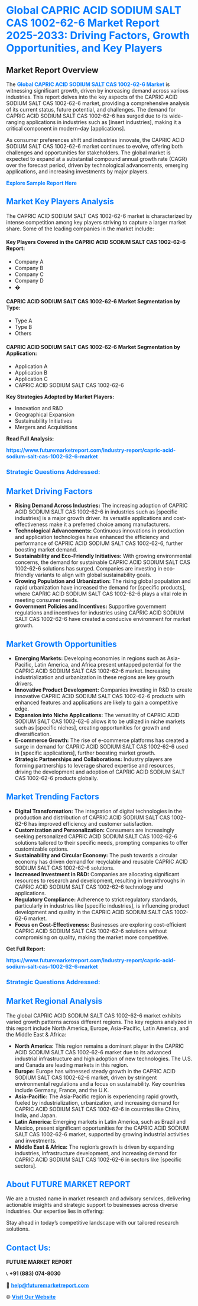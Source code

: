 <h1 style="color: #007BFF;">Global CAPRIC ACID SODIUM SALT CAS 1002-62-6 Market Report 2025-2033: Driving Factors, Growth Opportunities, and Key Players</h1>

<section id="overview">
<h2>Market Report Overview</h2>
<p>The <a href="https://www.futuremarketreport.com/industry-report/capric-acid-sodium-salt-cas-1002-62-6-market" style="color: #007BFF; text-decoration: none;"><strong>Global CAPRIC ACID SODIUM SALT CAS 1002-62-6 Market</strong></a> is witnessing significant growth, driven by increasing demand across various industries. This report delves into the key aspects of the CAPRIC ACID SODIUM SALT CAS 1002-62-6 market, providing a comprehensive analysis of its current status, future potential, and challenges. The demand for CAPRIC ACID SODIUM SALT CAS 1002-62-6 has surged due to its wide-ranging applications in industries such as [insert industries], making it a critical component in modern-day [applications].</p>
<p>As consumer preferences shift and industries innovate, the CAPRIC ACID SODIUM SALT CAS 1002-62-6 market continues to evolve, offering both challenges and opportunities for stakeholders. The global market is expected to expand at a substantial compound annual growth rate (CAGR) over the forecast period, driven by technological advancements, emerging applications, and increasing investments by major players.</p>
</section>

<section id="overview">
<p><a href="https://www.futuremarketreport.com/request-sample/reportId=116487" style="color: #007BFF; text-decoration: none;"><strong>Explore Sample Report Here</strong></a></p>
</section>

<section id="key-players">
<h2 style="color: #007BFF;">Market Key Players Analysis</h2>
<p>The CAPRIC ACID SODIUM SALT CAS 1002-62-6 market is characterized by intense competition among key players striving to capture a larger market share. Some of the leading companies in the market include:</p>
<h4>Key Players Covered in the CAPRIC ACID SODIUM SALT CAS 1002-62-6 Report:</h4>
<ul><li>Company A</li><li>Company B</li><li>Company C</li><li>Company D</li><li>�</li></ul>
<h4>CAPRIC ACID SODIUM SALT CAS 1002-62-6 Market Segmentation by Type:</h4>
<ul><li>Type A</li><li>Type B</li><li>Others</li></ul>

<h4>CAPRIC ACID SODIUM SALT CAS 1002-62-6 Market Segmentation by Application:</h4>
<ul><li>Application A</li><li>Application B</li><li>Application C</li><li>CAPRIC ACID SODIUM SALT CAS 1002-62-6</li></ul>
<p><strong>Key Strategies Adopted by Market Players:</strong></p>
<ul>
<li>Innovation and R&D</li>
<li>Geographical Expansion</li>
<li>Sustainability Initiatives</li>
<li>Mergers and Acquisitions</li>
</ul>
</section>

<section>
<p><strong>Read Full Analysis: </strong></p><a href="https://www.futuremarketreport.com/industry-report/capric-acid-sodium-salt-cas-1002-62-6-market" style="color: #007BFF; text-decoration: none;"><strong>https://www.futuremarketreport.com/industry-report/capric-acid-sodium-salt-cas-1002-62-6-market</strong></a>
<h3 style="color: #007BFF;">Strategic Questions Addressed:</h3>
</section>

<section id="driving-factors">
<h2 style="color: #007BFF;">Market Driving Factors</h2>
<ul>
<li><strong>Rising Demand Across Industries:</strong> The increasing adoption of CAPRIC ACID SODIUM SALT CAS 1002-62-6 in industries such as [specific industries] is a major growth driver. Its versatile applications and cost-effectiveness make it a preferred choice among manufacturers.</li>
<li><strong>Technological Advancements:</strong> Continuous innovations in production and application technologies have enhanced the efficiency and performance of CAPRIC ACID SODIUM SALT CAS 1002-62-6, further boosting market demand.</li>
<li><strong>Sustainability and Eco-Friendly Initiatives:</strong> With growing environmental concerns, the demand for sustainable CAPRIC ACID SODIUM SALT CAS 1002-62-6 solutions has surged. Companies are investing in eco-friendly variants to align with global sustainability goals.</li>
<li><strong>Growing Population and Urbanization:</strong> The rising global population and rapid urbanization have increased the demand for [specific products], where CAPRIC ACID SODIUM SALT CAS 1002-62-6 plays a vital role in meeting consumer needs.</li>
<li><strong>Government Policies and Incentives:</strong> Supportive government regulations and incentives for industries using CAPRIC ACID SODIUM SALT CAS 1002-62-6 have created a conducive environment for market growth.</li>
</ul>
</section>

<section id="growth-opportunities">
<h2 style="color: #007BFF;">Market Growth Opportunities</h2>
<ul>
<li><strong>Emerging Markets:</strong> Developing economies in regions such as Asia-Pacific, Latin America, and Africa present untapped potential for the CAPRIC ACID SODIUM SALT CAS 1002-62-6 market. Increasing industrialization and urbanization in these regions are key growth drivers.</li>
<li><strong>Innovative Product Development:</strong> Companies investing in R&D to create innovative CAPRIC ACID SODIUM SALT CAS 1002-62-6 products with enhanced features and applications are likely to gain a competitive edge.</li>
<li><strong>Expansion into Niche Applications:</strong> The versatility of CAPRIC ACID SODIUM SALT CAS 1002-62-6 allows it to be utilized in niche markets such as [specific niches], creating opportunities for growth and diversification.</li>
<li><strong>E-commerce Growth:</strong> The rise of e-commerce platforms has created a surge in demand for CAPRIC ACID SODIUM SALT CAS 1002-62-6 used in [specific applications], further boosting market growth.</li>
<li><strong>Strategic Partnerships and Collaborations:</strong> Industry players are forming partnerships to leverage shared expertise and resources, driving the development and adoption of CAPRIC ACID SODIUM SALT CAS 1002-62-6 products globally.</li>
</ul>
</section>

<section id="trending-factors">
<h2 style="color: #007BFF;">Market Trending Factors</h2>
<ul>
<li><strong>Digital Transformation:</strong> The integration of digital technologies in the production and distribution of CAPRIC ACID SODIUM SALT CAS 1002-62-6 has improved efficiency and customer satisfaction.</li>
<li><strong>Customization and Personalization:</strong> Consumers are increasingly seeking personalized CAPRIC ACID SODIUM SALT CAS 1002-62-6 solutions tailored to their specific needs, prompting companies to offer customizable options.</li>
<li><strong>Sustainability and Circular Economy:</strong> The push towards a circular economy has driven demand for recyclable and reusable CAPRIC ACID SODIUM SALT CAS 1002-62-6 solutions.</li>
<li><strong>Increased Investment in R&D:</strong> Companies are allocating significant resources to research and development, resulting in breakthroughs in CAPRIC ACID SODIUM SALT CAS 1002-62-6 technology and applications.</li>
<li><strong>Regulatory Compliance:</strong> Adherence to strict regulatory standards, particularly in industries like [specific industries], is influencing product development and quality in the CAPRIC ACID SODIUM SALT CAS 1002-62-6 market.</li>
<li><strong>Focus on Cost-Effectiveness:</strong> Businesses are exploring cost-efficient CAPRIC ACID SODIUM SALT CAS 1002-62-6 solutions without compromising on quality, making the market more competitive.</li>
</ul>
</section>

<section>
<p><strong>Get Full Report: </strong></p><a href="https://www.futuremarketreport.com/industry-report/capric-acid-sodium-salt-cas-1002-62-6-market" style="color: #007BFF; text-decoration: none;"><strong>https://www.futuremarketreport.com/industry-report/capric-acid-sodium-salt-cas-1002-62-6-market</strong></a>
<h3 style="color: #007BFF;">Strategic Questions Addressed:</h3>
</section>


<section id="regional-analysis">
<h2 style="color: #007BFF;">Market Regional Analysis</h2>
<p>The global CAPRIC ACID SODIUM SALT CAS 1002-62-6 market exhibits varied growth patterns across different regions. The key regions analyzed in this report include North America, Europe, Asia-Pacific, Latin America, and the Middle East & Africa:</p>
<ul>
<li><strong>North America:</strong> This region remains a dominant player in the CAPRIC ACID SODIUM SALT CAS 1002-62-6 market due to its advanced industrial infrastructure and high adoption of new technologies. The U.S. and Canada are leading markets in this region.</li>
<li><strong>Europe:</strong> Europe has witnessed steady growth in the CAPRIC ACID SODIUM SALT CAS 1002-62-6 market, driven by stringent environmental regulations and a focus on sustainability. Key countries include Germany, France, and the U.K.</li>
<li><strong>Asia-Pacific:</strong> The Asia-Pacific region is experiencing rapid growth, fueled by industrialization, urbanization, and increasing demand for CAPRIC ACID SODIUM SALT CAS 1002-62-6 in countries like China, India, and Japan.</li>
<li><strong>Latin America:</strong> Emerging markets in Latin America, such as Brazil and Mexico, present significant opportunities for the CAPRIC ACID SODIUM SALT CAS 1002-62-6 market, supported by growing industrial activities and investments.</li>
<li><strong>Middle East & Africa:</strong> The region’s growth is driven by expanding industries, infrastructure development, and increasing demand for CAPRIC ACID SODIUM SALT CAS 1002-62-6 in sectors like [specific sectors].</li>
</ul>
</section>

<footer>
<h2 style="color: #007BFF;">About FUTURE MARKET REPORT</h2>
<p>We are a trusted name in market research and advisory services, delivering actionable insights and strategic support to businesses across diverse industries. Our expertise lies in offering:</p>

<p>Stay ahead in today’s competitive landscape with our tailored research solutions.</p>

<h2 style="color: #007BFF;">Contact Us:</h2>
<p><strong>FUTURE MARKET REPORT</strong></p>
<p>📞 <strong>+91 (883) 074-8030</strong></p>
<p>📧 <strong><a href="mailto:help@futuremarketreport.com" style="color: #007BFF;">help@futuremarketreport.com</a></strong></p>
<p>🌐 <strong><a href="https://www.futuremarketreport.com/" style="color: #007BFF;">Visit Our Website</a></strong></p>
</footer>